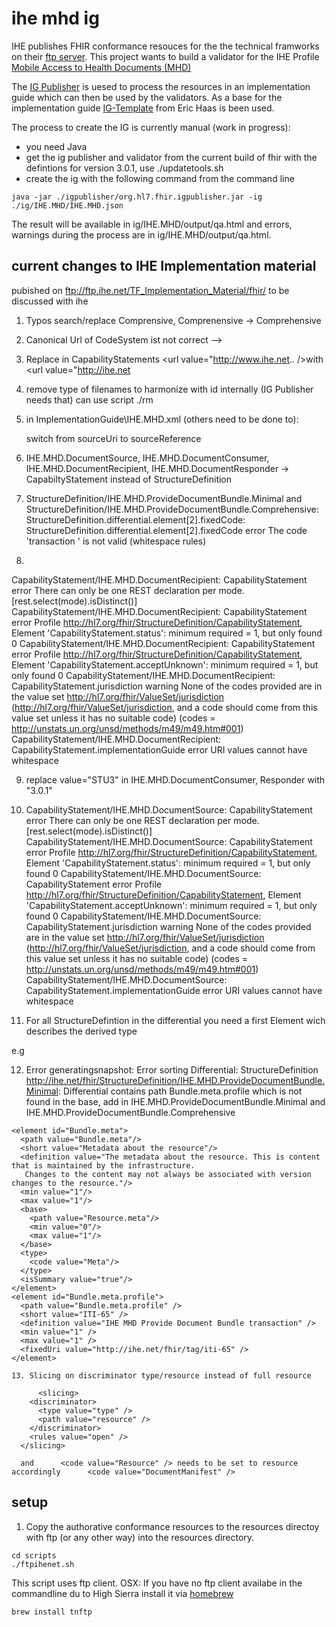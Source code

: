 # ihe mhd ig

IHE publishes FHIR conformance resouces for the the technical framworks on their [ftp server](ftp://ftp.ihe.net/TF_Implementation_Material/fhir/).
This project wants to build a validator for the IHE Profile [Mobile Access to Health Documents (MHD)](https://www.ihe.net/uploadedFiles/Documents/ITI/IHE_ITI_Suppl_MHD.pdf)

The [IG Publisher](http://wiki.hl7.org/index.php?title=IG_Publisher_Documentation) is uesed to process the resources in an implementation guide which can then be used by the validators. As a base for the implementation guide [IG-Template](https://github.com/Healthedata1) from Eric Haas is been used.

The process to create the IG is currently manual (work in progress):
* you need Java 
* get the ig publisher and validator from the current build of fhir with the defintions for version 3.0.1, use ./updatetools.sh
* create the ig with the following command from the command line

```
java -jar ./igpublisher/org.hl7.fhir.igpublisher.jar -ig ./ig/IHE.MHD/IHE.MHD.json 
```
The result will be available in ig/IHE.MHD/output/qa.html and errors, warnings during the process are in ig/IHE.MHD/output/qa.html.

## current changes to IHE Implementation material 

pubished on ftp://ftp.ihe.net/TF_Implementation_Material/fhir/ to be discussed with ihe

1. Typos search/replace Comprensive, Comprenensive -> Comprehensive

2. Canonical Url of CodeSystem ist not correct
	<url value="http://ihe.net/fhir/ValueSet/IHE.FormatCode.codesystem"/>
    --> 
	<url value="http://ihe.net/fhir/CodeSystem/IHE.formatcode.cs"/>

3. Replace in CapabilityStatements <url value="http://www.ihe.net.. />with <url value="http://ihe.net    

4. remove type of filenames to harmonize with id internally (IG Publisher needs that)
   can use script ./rm

5. in ImplementationGuide\IHE.MHD.xml (others need to be done to):

    switch from sourceUri to sourceReference

6.  IHE.MHD.DocumentSource, 
    IHE.MHD.DocumentConsumer,
    IHE.MHD.DocumentRecipient,
    IHE.MHD.DocumentResponder
     -> CapabiltyStatement instead of StructureDefinition

7. StructureDefinition/IHE.MHD.ProvideDocumentBundle.Minimal and StructureDefinition/IHE.MHD.ProvideDocumentBundle.Comprehensive: StructureDefinition.differential.element[2].fixedCode: StructureDefinition.differential.element[2].fixedCode	error	The code 'transaction ' is not valid (whitespace rules)

8. 
CapabilityStatement/IHE.MHD.DocumentRecipient: CapabilityStatement	error	There can only be one REST declaration per mode. [rest.select(mode).isDistinct()]
CapabilityStatement/IHE.MHD.DocumentRecipient: CapabilityStatement	error	Profile http://hl7.org/fhir/StructureDefinition/CapabilityStatement, Element 'CapabilityStatement.status': minimum required = 1, but only found 0
CapabilityStatement/IHE.MHD.DocumentRecipient: CapabilityStatement	error	Profile http://hl7.org/fhir/StructureDefinition/CapabilityStatement, Element 'CapabilityStatement.acceptUnknown': minimum required = 1, but only found 0
CapabilityStatement/IHE.MHD.DocumentRecipient: CapabilityStatement.jurisdiction	warning	None of the codes provided are in the value set http://hl7.org/fhir/ValueSet/jurisdiction (http://hl7.org/fhir/ValueSet/jurisdiction, and a code should come from this value set unless it has no suitable code) (codes = http://unstats.un.org/unsd/methods/m49/m49.htm#001)
CapabilityStatement/IHE.MHD.DocumentRecipient: CapabilityStatement.implementationGuide	error	URI values cannot have whitespace

9. replace value="STU3" in IHE.MHD.DocumentConsumer, Responder with "3.0.1"

10. CapabilityStatement/IHE.MHD.DocumentSource: CapabilityStatement	error	There can only be one REST declaration per mode. [rest.select(mode).isDistinct()]
CapabilityStatement/IHE.MHD.DocumentSource: CapabilityStatement	error	Profile http://hl7.org/fhir/StructureDefinition/CapabilityStatement, Element 'CapabilityStatement.status': minimum required = 1, but only found 0
CapabilityStatement/IHE.MHD.DocumentSource: CapabilityStatement	error	Profile http://hl7.org/fhir/StructureDefinition/CapabilityStatement, Element 'CapabilityStatement.acceptUnknown': minimum required = 1, but only found 0
CapabilityStatement/IHE.MHD.DocumentSource: CapabilityStatement.jurisdiction	warning	None of the codes provided are in the value set http://hl7.org/fhir/ValueSet/jurisdiction (http://hl7.org/fhir/ValueSet/jurisdiction, and a code should come from this value set unless it has no suitable code) (codes = http://unstats.un.org/unsd/methods/m49/m49.htm#001)
CapabilityStatement/IHE.MHD.DocumentSource: CapabilityStatement.implementationGuide	error	URI values cannot have whitespace

11. For all StructureDefintion in the differential you need a first Element wich describes the derived type

   e.g 
   <differential>
    <element id="DocumentManifest">
      <path value="DocumentManifest"/>
      <min value="0"/>
      <max value="*"/>
    </element>

12.  Error generatingsnapshot: Error sorting Differential: StructureDefinition http://ihe.net/fhir/StructureDefinition/IHE.MHD.ProvideDocumentBundle.Minimal: Differential contains path Bundle.meta.profile which is not found in the base, add in IHE.MHD.ProvideDocumentBundle.Minimal and IHE.MHD.ProvideDocumentBundle.Comprehensive

    <element id="Bundle.meta">
      <path value="Bundle.meta"/> 
      <short value="Metadata about the resource"/> 
      <definition value="The metadata about the resource. This is content that is maintained by the infrastructure.
       Changes to the content may not always be associated with version changes to the resource."/> 
      <min value="1"/> 
      <max value="1"/> 
      <base> 
        <path value="Resource.meta"/> 
        <min value="0"/> 
        <max value="1"/> 
      </base> 
      <type> 
        <code value="Meta"/> 
      </type> 
      <isSummary value="true"/> 
    </element> 
    <element id="Bundle.meta.profile">
      <path value="Bundle.meta.profile" />
      <short value="ITI-65" />
      <definition value="IHE MHD Provide Document Bundle transaction" />
      <min value="1" />
      <max value="1" />
      <fixedUri value="http://ihe.net/fhir/tag/iti-65" />
    </element>

    13. Slicing on discriminator type/resource instead of full resource

          <slicing>
        <discriminator>
          <type value="type" />
          <path value="resource" />
        </discriminator>
        <rules value="open" />
      </slicing>

      and      <code value="Resource" /> needs to be set to resource accordingly      <code value="DocumentManifest" />

## setup

1. Copy the authorative conformance resources to the resources directoy with ftp (or any other way) into
the resources directory.

```
cd scripts
./ftpihenet.sh
```
This script uses ftp client. OSX: If you have no ftp client availabe in the commandline du to High Sierra install it via [homebrew](https://apple.stackexchange.com/questions/299758/how-to-get-bsd-ftp-and-telnet-back-in-10-13-high-sierra)

```
brew install tnftp
```
